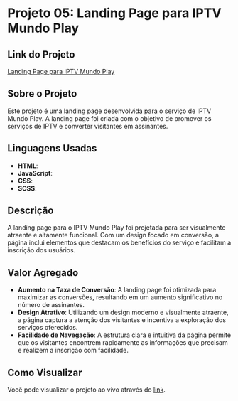 # Projeto 05: Landing Page para IPTV Mundo Play

## Link do Projeto
[Landing Page para IPTV Mundo Play](https://www.mundoplay.org)

## Sobre o Projeto
Este projeto é uma landing page desenvolvida para o serviço de IPTV Mundo Play. A landing page foi criada com o objetivo de promover os serviços de IPTV e converter visitantes em assinantes.

## Linguagens Usadas
- **HTML**: 
- **JavaScript**: 
- **CSS**: 
- **SCSS**: 

## Descrição
A landing page para o IPTV Mundo Play foi projetada para ser visualmente atraente e altamente funcional. Com um design focado em conversão, a página inclui elementos que destacam os benefícios do serviço e facilitam a inscrição dos usuários.

## Valor Agregado
- **Aumento na Taxa de Conversão**: A landing page foi otimizada para maximizar as conversões, resultando em um aumento significativo no número de assinantes.
- **Design Atrativo**: Utilizando um design moderno e visualmente atraente, a página captura a atenção dos visitantes e incentiva a exploração dos serviços oferecidos.
- **Facilidade de Navegação**: A estrutura clara e intuitiva da página permite que os visitantes encontrem rapidamente as informações que precisam e realizem a inscrição com facilidade.

## Como Visualizar
Você pode visualizar o projeto ao vivo através do [link](https://www.mundoplay.org).
